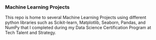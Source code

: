 ### Machine Learning Projects
This repo is home to several Machine Learning Projects using different python libraries such as Scikit-learn, Matplotlib, Seaborn, Pandas, and NumPy that I completed during my Data Science Certification Program at Tech Talent and Strategy. 
